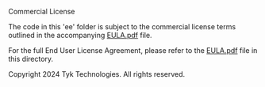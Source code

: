 Commercial License

The code in this 'ee' folder is subject to the commercial license terms outlined in the accompanying [EULA.pdf](ee/EULA.pdf) file.

For the full End User License Agreement, please refer to the [EULA.pdf](EULA.pdf) file in this directory.

Copyright 2024 Tyk Technologies. All rights reserved.

